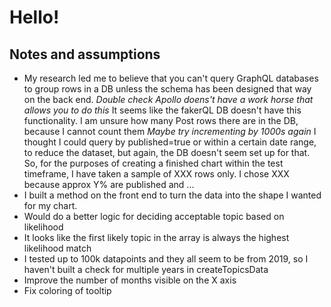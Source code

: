 # Hello!


## Notes and assumptions

- My research led me to believe that you can't query GraphQL databases to group rows in a DB unless the schema has been designed that way on the back end. *Double check Apollo doens't have a work horse that allows you to do this* It seems like the fakerQL DB doesn't have this functionality. I am unsure how many Post rows there are in the DB, because I cannot count them *Maybe try incrementing by 1000s again* I thought I could query by published=true or within a certain date range, to reduce the dataset, but again, the DB doesn't seem set up for that. So, for the purposes of creating a finished chart within the test timeframe, I have taken a sample of XXX rows only. I chose XXX because approx Y% are published and ...
- I built a method on the front end to turn the data into the shape I wanted for my chart.
- Would do a better logic for deciding acceptable topic based on likelihood
- It looks like the first likely topic in the array is always the highest likelihood match
- I tested up to 100k datapoints and they all seem to be from 2019, so I haven't built a check for multiple years in createTopicsData
- Improve the number of months visible on the X axis
- Fix coloring of tooltip